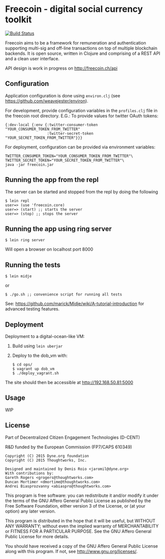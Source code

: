# Freecoin - digital social currency toolkit

[![Build Status](https://travis-ci.org/d-cent/freecoin.svg?branch=master)](https://travis-ci.org/d-cent/freecoin)

Freecoin aims to be a framework for remuneration and authentication supporting multi-sig and off-line transactions on top of multiple blockchain backends. It is open source, written in Clojure and comprising of a REST API and a clean user interface.

API design is work in progress on http://freecoin.ch/api

## Configuration

Application configuration is done using `environ.clj` (see https://github.com/weavejester/environ).

For development, provide configuration variables in the `profiles.clj` file in the freecoin root directory.
E.G.: To provide values for twitter OAuth tokens:

```
{:dev-local {:env {:twitter-consumer-token "YOUR_CONSUMER_TOKEN_FROM_TWITTER"
                   :twitter-secret-token "YOUR_SECRET_TOKEN_FROM_TWITTER"}}}
```

For deployment, configuration can be provided via environment variables:
```
TWITTER_CONSUMER_TOKEN="YOUR_CONSUMER_TOKEN_FROM_TWITTER"\
TWITTER_SECRET_TOKEN="YOUR_SECRET_TOKEN_FROM_TWITTER"\
java -jar freecoin.jar
```

## Running the app from the repl

The server can be started and stopped from the repl by doing the following

```
$ lein repl
user=> (use 'freecoin.core)
user=> (start) ;; starts the server
user=> (stop) ;; stops the server
```

## Running the app using ring server

```
$ lein ring server
```

Will open a browser on localhost port 8000

## Running the tests

```
$ lein midje
```
or
```
$ ./go.sh ;; convenience script for running all tests
```
See: https://github.com/marick/Midje/wiki/A-tutorial-introduction for advanced testing features.

## Deployment

Deployment to a digital-ocean-like VM:

1) Build using ```lein uberjar```

2) Deploy to the dob_vm with:

   ```
   $ cd ops/
   $ vagrant up dob_vm
   $ ./deploy_vagrant.sh
   ```

The site should then be accessible at http://192.168.50.81:5000

## Usage

WIP

## License

Part of Decentralized Citizen Engagement Technologies (D-CENT)

R&D funded by the European Commission (FP7/CAPS 610349) 

```
Copyright (C) 2015 Dyne.org foundation
Copyright (C) 2015 Thoughtworks, Inc.
```

```
Designed and maintained by Denis Roio <jaromil@dyne.org>
With contributions by:
Gareth Rogers <grogers@thoughtworks.com>
Duncan Mortimer <dmortime@thoughtworks.com>
Andrei Biasprozvanny <abiaspro@thoughtworks.com>
```

This program is free software: you can redistribute it and/or modify
it under the terms of the GNU Affero General Public License as published by
the Free Software Foundation, either version 3 of the License, or
(at your option) any later version.

This program is distributed in the hope that it will be useful,
but WITHOUT ANY WARRANTY; without even the implied warranty of
MERCHANTABILITY or FITNESS FOR A PARTICULAR PURPOSE.  See the
GNU Affero General Public License for more details.

You should have received a copy of the GNU Affero General Public License
along with this program.  If not, see <http://www.gnu.org/licenses/>.

